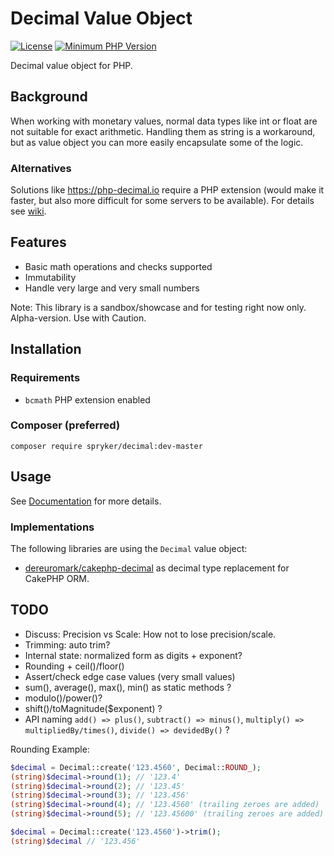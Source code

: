 #  Decimal Value Object

[![License](https://poser.pugx.org/spryker/decimal/license)](https://packagist.org/packages/spryker/decimal)
[![Minimum PHP Version](https://img.shields.io/badge/php-%3E%3D%207.1-8892BF.svg)](https://php.net/)

Decimal value object for PHP.

## Background
When working with monetary values, normal data types like int or float are not suitable for exact arithmetic.
Handling them as string is a workaround, but as value object you can more easily encapsulate some of the logic. 

### Alternatives
Solutions like https://php-decimal.io require a PHP extension (would make it faster, but also more difficult for some
servers to be available). For details see [wiki](https://github.com/spryker/decimal/wiki).

## Features

- Basic math operations and checks supported
- Immutability
- Handle very large and very small numbers

Note: This library is a sandbox/showcase and for testing right now only.
Alpha-version. Use with Caution.

## Installation

### Requirements

- `bcmath` PHP extension enabled

### Composer (preferred)
```
composer require spryker/decimal:dev-master
```

## Usage

See [Documentation](/docs) for more details.

### Implementations
The following libraries are using the `Decimal` value object:

- [dereuromark/cakephp-decimal](https://github.com/dereuromark/cakephp-decimal) as decimal type replacement for CakePHP ORM.


## TODO
- Discuss: Precision vs Scale: How not to lose precision/scale.
- Trimming: auto trim?
- Internal state: normalized form as digits + exponent?
- Rounding + ceil()/floor()
- Assert/check edge case values (very small values)
- sum(), average(), max(), min() as static methods ?
- modulo()/power()?
- shift()/toMagnitude($exponent) ?
- API naming `add() => plus()`, `subtract() => minus()`, `multiply() => multipliedBy/times()`, `divide() => devidedBy()` ?


Rounding Example:
```php
$decimal = Decimal::create('123.4560', Decimal::ROUND_);
(string)$decimal->round(1); // '123.4'
(string)$decimal->round(2); // '123.45'
(string)$decimal->round(3); // '123.456'
(string)$decimal->round(4); // '123.4560' (trailing zeroes are added)
(string)$decimal->round(5); // '123.45600' (trailing zeroes are added)
```

```php
$decimal = Decimal::create('123.4560')->trim();
(string)$decimal // '123.456'

